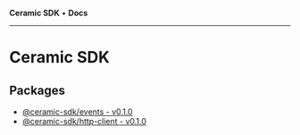 **Ceramic SDK** • **Docs**

***

# Ceramic SDK

## Packages

- [@ceramic-sdk/events - v0.1.0](@ceramic-sdk/events/README.md)
- [@ceramic-sdk/http-client - v0.1.0](@ceramic-sdk/http-client/README.md)
